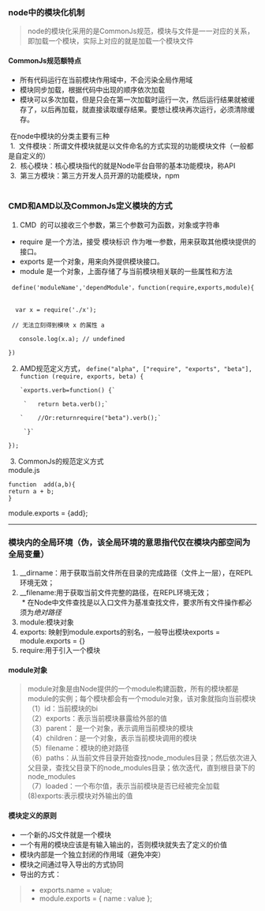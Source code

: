 ### node中的模块化机制
> node的模块化采用的是CommonJs规范，模块与文件是一一对应的关系，即加载一个模块，实际上对应的就是加载一个模块文件  

#### CommonJs规范额特点
* 所有代码运行在当前模块作用域中，不会污染全局作用域  
* 模块同步加载，根据代码中出现的顺序依次加载  
* 模块可以多次加载，但是只会在第一次加载时运行一次，然后运行结果就被缓存了，以后再加载，就直接读取缓存结果。要想让模块再次运行，必须清除缓存。  

  在node中模块的分类主要有三种  
  1.  文件模块：所谓文件模块就是以文件命名的方式实现的功能模块文件（一般都是自定义的）  
  2.  核心模块：核心模块指代的就是Node平台自带的基本功能模块，称API  
  3.  第三方模块：第三方开发人员开源的功能模块，npm  
  
### CMD和AMD以及CommonJs定义模块的方式  
1.  CMD  的可以接收三个参数，第三个参数可为函数，对象或字符串  
* require 是一个方法，接受 模块标识 作为唯一参数，用来获取其他模块提供的接口。  
* exports 是一个对象，用来向外提供模块接口。  
* module 是一个对象，上面存储了与当前模块相关联的一些属性和方法  

` define('moduleName','dependModule'，function(require,exports,module){`  

   `  var x = require('./x');`  
 
   ` // 无法立刻得到模块 x 的属性 a`  
  
   `   console.log(x.a); // undefined` 
   
`})`  

2. AMD规范定义方式，
`define("alpha", ["require", "exports", "beta"], function (require, exports, beta) {`  

       `exports.verb=function() {` 
       
        `   return beta.verb();` 
        
       `    //Or:returnrequire("beta").verb();` 
       
        `}` 
  `});`  
  
  3. CommonJs的规范定义方式  
  module.js  
  
  `function  add(a,b){`  
   `return a + b;`  
  `}`  
  
  module.exports = {add};
  
---------------------------------------  

### 模块内的全局环境（伪，该全局环境的意思指代仅在模块内部空间为全局变量）  
  
1. __dirname：用于获取当前文件所在目录的完成路径（文件上一层），在REPL环境无效；
2. __filename:用于获取当前文件完整的路径，在REPL环境无效；    
  * 在Node中文件查找是以入口文件为基准查找文件，要求所有文件操作都必须为*绝对路径*  
3. module:模块对象  
4. exports: 映射到module.exports的别名，一般导出模块exports = module.exports = {}  
5. require:用于引入一个模块

#### module对象  
> module对象是由Node提供的一个module构建函数，所有的模块都是module的实例；每个模块都会有一个module对象，该对象就指向当前模块  
> （1）id：当前模块的bi  
（2）exports：表示当前模块暴露给外部的值  
（3）parent： 是一个对象，表示调用当前模块的模块  
（4）children：是一个对象，表示当前模块调用的模块  
（5）filename：模块的绝对路径  
（6）paths：从当前文件目录开始查找node_modules目录；然后依次进入父目录，查找父目录下的node_modules目录；依次迭代，直到根目录下的node_modules  
（7）loaded：一个布尔值，表示当前模块是否已经被完全加载  
 (8)exports:表示模块对外输出的值  
 
 #### 模块定义的原则
 * 一个新的JS文件就是一个模块  
 * 一个有用的模块应该是有输入输出的，否则模块就失去了定义的价值  
 * 模块内部是一个独立封闭的作用域（避免冲突）
 * 模块之间通过导入导出的方式协同  
 * 导出的方式：  
 > - exports.name = value;  
 > - module.exports = { name : value };
 
 
 

